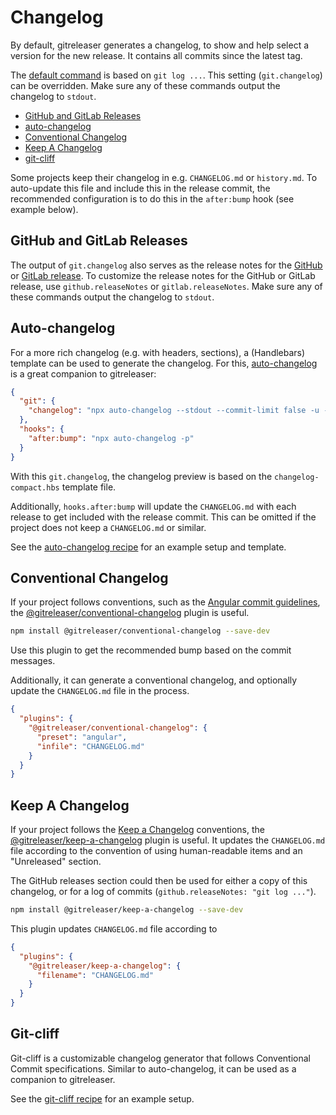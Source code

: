 # Changelog

By default, gitreleaser generates a changelog, to show and help select a version for the new release. It contains all
commits since the latest tag.

The [default command][1] is based on `git log ...`. This setting (`git.changelog`) can be overridden. Make sure any of
these commands output the changelog to `stdout`.

- [GitHub and GitLab Releases][2]
- [auto-changelog][3]
- [Conventional Changelog][4]
- [Keep A Changelog][5]
- [git-cliff][6]

Some projects keep their changelog in e.g. `CHANGELOG.md` or `history.md`. To auto-update this file and include this in
the release commit, the recommended configuration is to do this in the `after:bump` hook (see example below).

## GitHub and GitLab Releases

The output of `git.changelog` also serves as the release notes for the [GitHub][7] or [GitLab release][8]. To customize
the release notes for the GitHub or GitLab release, use `github.releaseNotes` or `gitlab.releaseNotes`. Make sure any of
these commands output the changelog to `stdout`.

## Auto-changelog

For a more rich changelog (e.g. with headers, sections), a (Handlebars) template can be used to generate the changelog.
For this, [auto-changelog][9] is a great companion to gitreleaser:

```json
{
  "git": {
    "changelog": "npx auto-changelog --stdout --commit-limit false -u --template https://raw.githubusercontent.com/gitreleaser/gitreleaser/main/templates/changelog-compact.hbs"
  },
  "hooks": {
    "after:bump": "npx auto-changelog -p"
  }
}
```

With this `git.changelog`, the changelog preview is based on the `changelog-compact.hbs` template file.

Additionally, `hooks.after:bump` will update the `CHANGELOG.md` with each release to get included with the release
commit. This can be omitted if the project does not keep a `CHANGELOG.md` or similar.

See the [auto-changelog recipe][10] for an example setup and template.

## Conventional Changelog

If your project follows conventions, such as the [Angular commit guidelines][11], the
[@gitreleaser/conventional-changelog][12] plugin is useful.

```bash
npm install @gitreleaser/conventional-changelog --save-dev
```

Use this plugin to get the recommended bump based on the commit messages.

Additionally, it can generate a conventional changelog, and optionally update the `CHANGELOG.md` file in the process.

```json
{
  "plugins": {
    "@gitreleaser/conventional-changelog": {
      "preset": "angular",
      "infile": "CHANGELOG.md"
    }
  }
}
```

## Keep A Changelog

If your project follows the [Keep a Changelog][13] conventions, the [@gitreleaser/keep-a-changelog][14] plugin is
useful. It updates the `CHANGELOG.md` file according to the convention of using human-readable items and an "Unreleased"
section.

The GitHub releases section could then be used for either a copy of this changelog, or for a log of commits
(`github.releaseNotes: "git log ..."`).

```bash
npm install @gitreleaser/keep-a-changelog --save-dev
```

This plugin updates `CHANGELOG.md` file according to

```json
{
  "plugins": {
    "@gitreleaser/keep-a-changelog": {
      "filename": "CHANGELOG.md"
    }
  }
}
```

## Git-cliff

Git-cliff is a customizable changelog generator that follows Conventional Commit specifications. Similar to
auto-changelog, it can be used as a companion to gitreleaser.

See the [git-cliff recipe][15] for an example setup.

[1]: ../config/gitreleaser.json
[2]: #github-and-gitlab-releases
[3]: #auto-changelog
[4]: #conventional-changelog
[5]: #keep-a-changelog
[6]: https://github.com/orhun/git-cliff
[7]: ./github-releases.md
[8]: ./gitlab-releases.md
[9]: https://github.com/CookPete/auto-changelog
[10]: ./recipes/auto-changelog.md
[11]: https://github.com/angular/angular.js/blob/master/DEVELOPERS.md#commits
[12]: https://github.com/gitreleaser/conventional-changelog
[13]: https://keepachangelog.com
[14]: https://github.com/gitreleaser/keep-a-changelog
[15]: ./recipes/git-cliff.md
